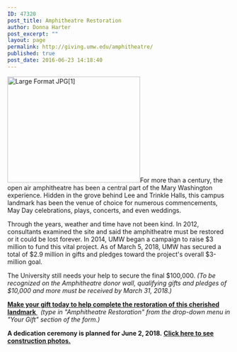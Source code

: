```yaml
---
ID: 47320
post_title: Amphitheatre Restoration
author: Donna Harter
post_excerpt: ""
layout: page
permalink: http://giving.umw.edu/amphitheatre/
published: true
post_date: 2016-06-23 14:18:40
---
```

<a href="https://giving.umw.edu/wp-content/uploads/2014/02/Large-Format-JPG1.jpg"><img class="alignleft wp-image-45981 size-medium" src="https://giving.umw.edu/wp-content/uploads/2014/02/Large-Format-JPG1-300x239.jpg" alt="Large Format JPG[1]" width="300" height="239" /></a>For more than a century, the open air amphitheatre has been a central part of the Mary Washington experience. Hidden in the grove behind Lee and Trinkle Halls, this campus landmark has been the venue of choice for numerous commencements, May Day celebrations, plays, concerts, and even weddings.

Through the years, weather and time have not been kind. In 2012, consultants examined the site and said the amphitheatre must be restored or it could be lost forever. In 2014, UMW began a campaign to raise $3 million to fund this vital project. As of March 5, 2018, UMW has secured a total of $2.9 million in gifts and pledges toward the project's overall $3-million goal.

The University still needs your help to secure the final $100,000. <em>(To be recognized on the Amphitheatre donor wall, qualifying gifts and pledges of $10,000 and more must be received by March 31, 2018.)</em>

<a href="http://umw.edu/amphitheatre-gift" target="_blank" rel="noopener"><strong>Make your gift today to help complete the restoration of this cherished landmark </strong></a><em><strong> </strong> (type in "Amphitheatre Restoration" from the drop-down menu in "Your Gift" section of the form.) </em><em>
</em>

<strong>A dedication ceremony is planned for June 2, 2018.</strong> <a href="http://giving.umw.edu/blog/2018/02/19/amphitheatre-construction-update/" target="_blank" rel="noopener"><strong>Click here to see c</strong><strong>onstruction photos.</strong></a>

&nbsp;